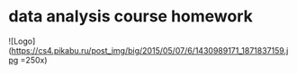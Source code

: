 # data analysis course homework
![Logo](https://cs4.pikabu.ru/post_img/big/2015/05/07/6/1430989171_1871837159.jpg =250x)
